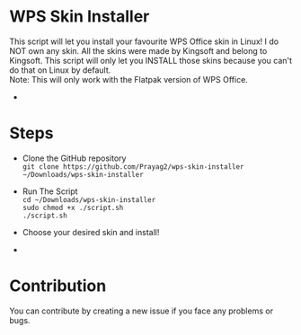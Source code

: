 # WPS Skin Installer
This script will let you install your favourite WPS Office skin in Linux! I do NOT own any skin. All the skins were made by Kingsoft and belong to Kingsoft. This script will only let you INSTALL those skins because you can't do that on Linux by default.  
Note: This will only work with the Flatpak version of WPS Office.
  
-
  
# Steps
- Clone the GitHub repository  
  `git clone https://github.com/Prayag2/wps-skin-installer ~/Downloads/wps-skin-installer`
- Run The Script  
  `cd ~/Downloads/wps-skin-installer`  
  `sudo chmod +x ./script.sh`  
  `./script.sh`
  
- Choose your desired skin and install! 
  
-
  
# Contribution
You can contribute by creating a new issue if you face any problems or bugs.
